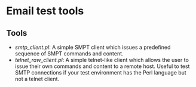 # Email test tools

## Tools

- *smtp_client.pl*: A simple SMPT client which issues a predefined sequence
  of SMPT commands and content.
- *telnet_raw_client.pl*: A simple telnet-like client which allows the user
  to issue their own commands and content to a remote host. Useful to
  test SMTP connections if your test environment has the Perl language
  but not a telnet client.

